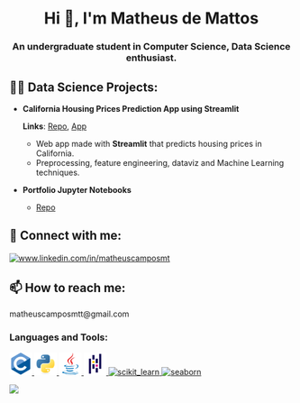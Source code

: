 <h1 align="center">Hi 👋, I'm Matheus de Mattos</h1>
<h3 align="center">An undergraduate student in Computer Science, Data Science enthusiast.</h3>

<h2>👨‍💻 Data Science Projects:</h2>


- <b>California Housing Prices Prediction App using Streamlit</b>

  **Links**: [Repo](https://github.com/matheuscamposmt/housing_prices_app), [App](https://housingprice.streamlit.app/)
  
  - Web app made with **Streamlit** that predicts housing prices in California. 
  - Preprocessing, feature engineering, dataviz and Machine Learning techniques.

- <b>Portfolio Jupyter Notebooks</b>
  - [Repo](https://github.com/matheuscamposmt/portfolio)

<h2> 🤳 Connect with me:</h2>
<p align="left">
<a href="https://linkedin.com/in/matheuscamposmt" target="blank"><img align="center" src="https://raw.githubusercontent.com/rahuldkjain/github-profile-readme-generator/master/src/images/icons/Social/linked-in-alt.svg" alt="www.linkedin.com/in/matheuscamposmt" height="30" width="40" /></a>
</p>


<h2>📫 How to reach me: </h2>
matheuscamposmtt@gmail.com

<h3 align="left">Languages and Tools:</h3>
<p align="left"> <a href="https://www.cprogramming.com/" target="_blank" rel="noreferrer"> <img src="https://raw.githubusercontent.com/devicons/devicon/master/icons/c/c-original.svg" alt="c" width="40" height="40"/> </a> <a href="https://www.python.org" target="_blank" rel="noreferrer"> <img src="https://raw.githubusercontent.com/devicons/devicon/master/icons/python/python-original.svg" alt="python" width="40" height="40"/> </a> <a href="https://www.java.com" target="_blank" rel="noreferrer"> <img src="https://raw.githubusercontent.com/devicons/devicon/master/icons/java/java-original.svg" alt="java" width="40" height="40"/> </a> <a href="https://pandas.pydata.org/" target="_blank" rel="noreferrer">  <img src="https://raw.githubusercontent.com/devicons/devicon/2ae2a900d2f041da66e950e4d48052658d850630/icons/pandas/pandas-original.svg" alt="pandas" width="40" height="40"/> </a> <a href="https://scikit-learn.org/" target="_blank" rel="noreferrer"> <img src="https://upload.wikimedia.org/wikipedia/commons/0/05/Scikit_learn_logo_small.svg" alt="scikit_learn" width="40" height="40"/> </a> <a href="https://seaborn.pydata.org/" target="_blank" rel="noreferrer"> <img src="https://seaborn.pydata.org/_images/logo-mark-lightbg.svg" alt="seaborn" width="40" height="40"/> </a>

 <div align="left">
  <a href="https://github.com/matheuscamposmt">
  <img height="160em" src="https://github-readme-stats.vercel.app/api/top-langs/?username=matheuscamposmt&layout=compact&langs_count=7&theme=dark"/>

